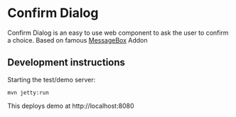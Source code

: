 # Confirm Dialog

Confirm Dialog is an easy to use web component to ask the user to confirm a choice. Based on famous [MessageBox](https://vaadin.com/directory/component/messagebox) Addon

## Development instructions

Starting the test/demo server:
```
mvn jetty:run
```

This deploys demo at http://localhost:8080
